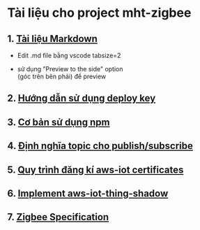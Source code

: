# Tài liệu cho project mht-zigbee

## 1. [Tài liệu Markdown](https://guides.github.com/features/mastering-markdown)
  * Edit .md file bằng vscode tabsize=2

  * sử dụng "Preview to the side" option\
  (góc trên bên phải) để preview
## 2. [Hướng dẫn sử dụng deploy key](github.md)
## 3. [Cơ bản sử dụng npm](npm.md)
## 4. [Định nghĩa topic cho publish/subscribe](pubsub.md)
## 5. [Quy trình đăng kí aws-iot certificates](aws-iot-cert.md)
## 6. [Implement aws-iot-thing-shadow](aws-iot-thing-shadow.md)
## 7. [Zigbee Specification](zigbee-specification-docs.md)